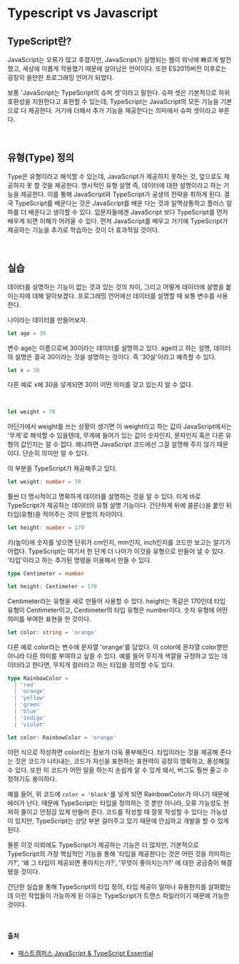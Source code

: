 # Typescript vs Javascript

## TypeScript란?

JavaScript는 오류가 많고 후졌지만, JavaScript가 실행되는 웹이 워낙에 빠르게 발전했고, 세상에 이롭게 작용했기 때문에 살아남은 언어이다. 또한 ES2015버전 이후로는 굉장히 쓸만한 프로그래밍 언어가 되었다.

보통 'JavaScript는 TypeScript의 슈퍼 셋'이라고 말한다. 슈퍼 셋은 기본적으로 하위 호환성을 지원한다고 표현할 수 있는데, TypeScript는 JavaScript의 모든 기능을 기본으로 다 제공한다. 거기에 더해서 추가 기능을 제공한다는 의미에서 슈퍼 셋이라고 부른다.

<br />

## 유형(Type) 정의

Type은 유형이라고 해석할 수 있는데, JavaScript가 제공하지 못하는 것, 앞으로도 제공하지 못 할 것을 제공한다. 명시적인 유형 설명 즉, 데이터에 대한 설명이라고 하는 기능을 제공한다. 이를 통해 JavaScript와 TypeScript가 공생의 전략을 취하게 된다. 결국 TypeScript를 배운다는 것은 JavaScript를 배운 다는 것과 일맥상통하고 플러스 알파를 더 배운다고 생각할 수 있다. 입문자들에겐 JavaScript 보다 TypeScript를 먼저 배우게 되면 이해가 어려울 수 있다. 먼저 JavaScript를 배우고 거기에 TypeScript가 제공하는 기능을 추가로 학습하는 것이 더 효과적일 것이다.

<br />

## 실습

데이터를 설명하는 기능이 없는 것과 있는 것의 차이, 그리고 어떻게 데이터에 설명을 붙이는지에 대해 알아보겠다. 프로그래밍 언어에선 데이터를 설명할 때 보통 변수를 사용한다.

나이라는 데이터를 만들어보자.

```js
let age = 30
```

변수 age는 이름으로써 30이라는 데이터를 설명하고 있다. age라고 하는 설명, 데이터의 설명은 결국 30이라는 것을 설명하는 것이다. 즉 '30살'이라고 예측할 수 있다.

```js
let x = 30
```

다른 예로 x에 30을 넣게되면 30이 어떤 의미를 갖고 있는지 알 수 없다.

<br />

```js
let weight = 70
```

어딘가에서 weight를 쓰는 상황이 생기면 이 weight라고 하는 값이 JavaScript에서는 '무게'로 해석할 수 있을텐데, 무게에 들어가 있는 값이 숫자인지, 문자인지 혹은 다른 유형의 값인지는 알 수 없다. 왜냐하면 JavaScript 코드에선 그걸 설명해 주지 않기 때문이다. 단순히 의미만 알 수 있다.

이 부분을 TypeScript가 제공해주고 있다.

```ts
let weight: number = 70
```

훨씬 더 명시적이고 명확하게 데이터를 설명하는 것을 알 수 있다. 이게 바로 TypeScript가 제공하는 데이터의 유형 설명 기능이다. 간단하게 뒤에 콜론(:)을 붙인 뒤 타입(유형)을 적어주는 것이 문법의 차이이다.

```ts
let height: number = 170
```

키(높이)에 숫자를 넣으면 단위가 cm인지, mm인지, inch인지를 코드만 보고는 알기가 어렵다. TypeScript는 여기서 한 단계 더 나아가 이것을 유형으로 만들어 낼 수 있다. '타입'이라고 하는 추가된 명령을 이용해서 만들 수 있다.

```ts
type Centimeter = number

let height: Centimeter = 170
```

Centimeter라는 유형을 새로 만들어 사용할 수 있다. height는 똑같은 170인데 타입 유형이 Centimeter이고, Centimeter의 타입 유형은 number이다. 숫자 유형에 어떤 의미를 부여한 표현을 한 것이다.

```ts
let color: string = 'orange'
```

다른 예로 color라는 변수에 문자열 'orange'를 담았다. 이 color에 문자열 color뿐만 아니라 다른 의미를 부여하고 싶을 수 있다. 예를 들어 무지개 색깔을 규정하고 있는 데이터라고 한다면, 무지개 컬러라고 하는 타입을 정의할 수도 있다.

```ts
type RainbowColor =
  | 'red'
  | 'orange'
  | 'yellow'
  | 'green'
  | 'blue'
  | 'indigo'
  | 'violet'

let color: RainbowColor = 'orange'
```

이런 식으로 작성하면 color라는 정보가 더욱 풍부해진다. 타입이라는 것을 제공해 준다는 것은 코드가 나타내는, 코드가 자신을 표현하는 표현력이 굉장히 명확하고, 풍성해질 수 있다. 또한 이 코드가 어떤 일을 하는지 손쉽게 알 수 있게 돼서, 버그도 훨씬 줄고 수정하기도 용이하다.

예를 들어, 위 코드에 `color = 'black'`를 넣게 되면 RainbowColor가 아니기 때문에 에러가 난다. 때문에 TypeScript는 타입을 정의하는 것 뿐만 아니라, 오류 가능성도 현저히 줄이고 안정감 있게 만들어 준다. 코드를 작성할 때 잘못 작성할 수 있다는 가능성이 있지만, TypeScript는 상당 부분 걸러주고 있기 때문에 안심하고 개발을 할 수 있게 된다.

물론 이것 이외에도 TypeScript가 제공하는 기능은 더 많지만, 기본적으로 TypeScript의 가장 핵심적인 기능을 통해 '타입을 제공한다는 것은 어떤 것을 의미하는가?', '왜 그 타입이 제공되면 좋아지는가?', '무엇이 좋아지는가?' 에 대한 궁금증이 해결됐을 것이다.

간단한 실습을 통해 TypeScript의 타입 정의, 타입 제공이 얼마나 유용한지를 살펴봤는데 이런 작업들이 가능하게 된 이유는 TypeScript가 트랜스 파일러이기 때문에 가능한 것이다.

<br />

#### 출처

- [패스트캠퍼스 JavaScript & TypeScript Essential](https://fastcampus.co.kr/dev_academy_kmt1)
